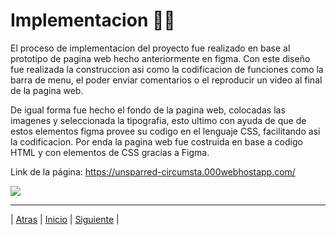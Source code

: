 
# Implementacion 👨‍🏭

El proceso de implementacion del proyecto fue realizado en base al prototipo de pagina web hecho anteriormente en figma. Con este diseño fue realizada la construccion asi como la codificacion de funciones como la barra de menu, el poder enviar comentarios o el reproducir un video al final de la pagina web. 

De igual forma fue hecho el fondo de la pagina web, colocadas las imagenes y seleccionada la tipografia, esto ultimo con ayuda de que de estos elementos figma provee su codigo en el lenguaje CSS, facilitando asi la codificacion. Por enda la pagina web fue costruida en base a codigo HTML y con elementos de CSS gracias a Figma.

Link de la página: https://unsparred-circumsta.000webhostapp.com/

![](https://github.com/Juanca1984/Blockchain/blob/a7b1af8b6186d7d4f6f611ac0545b1acda2bed4f/Documentaci%C3%B3n/Tercera%20Entrega/Codificacion/imagenes/imagen%20codigo.png)


-----------------

| [Atras](https://github.com/Juanca1984/Blockchain/blob/main/Documentaci%C3%B3n/Tercera%20Entrega/Implementacion.md#implementacion- "Atras") |
[Inicio]( https://github.com/Juanca1984/Blockchain/blob/main/Documentaci%C3%B3n/Tercera%20Entrega/Bit%C3%A1cora.md#bit%C3%A1cora "Inicio") |
[Siguiente]( https://github.com/Juanca1984/Blockchain/blob/main/Documentaci%C3%B3n/Tercera%20Entrega/M%C3%A9trica.md#m%C3%A9trica- "Siguiente") |
